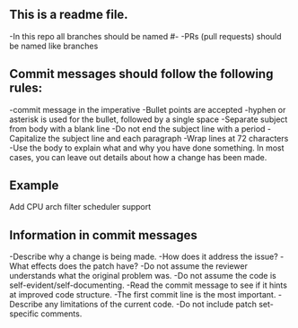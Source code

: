 ## This is a readme file.
-In this repo all branches should be named #<issue number>-<name-of-the-issue>
-PRs (pull requests) should be named like branches

## Commit messages should follow the following rules:
-commit message in the imperative
-Bullet points are accepted
-hyphen or asterisk is used for the bullet, followed by a single space
-Separate subject from body with a blank line
-Do not end the subject line with a period
-Capitalize the subject line and each paragraph
-Wrap lines at 72 characters
-Use the body to explain what and why you have done something. In most cases, you can leave out details about how a change has been made.
## Example
Add CPU arch filter scheduler support

## Information in commit messages
-Describe why a change is being made.
-How does it address the issue?
-What effects does the patch have?
-Do not assume the reviewer understands what the original problem was.
-Do not assume the code is self-evident/self-documenting.
-Read the commit message to see if it hints at improved code structure.
-The first commit line is the most important.
-Describe any limitations of the current code.
-Do not include patch set-specific comments.
